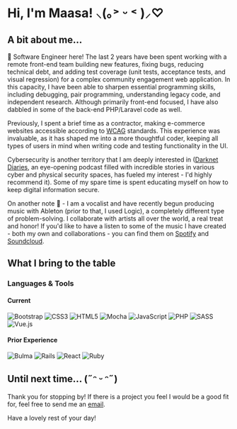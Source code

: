 # Hi, I'm Maasa!  ⸜(｡˃ ᵕ ˂ )⸝♡

## A bit about me...

👋 Software Engineer here! The last 2 years have been spent working with a remote front-end team building new features, fixing bugs, reducing technical debt, and adding test coverage (unit tests, acceptance tests, and visual regression) for a complex community engagement web application. In this capacity, I have been able to sharpen essential programming skills, including debugging, pair programming, understanding legacy code, and independent research. Although primarily front-end focused, I have also dabbled in some of the back-end PHP/Laravel code as well.

Previously, I spent a brief time as a contractor, making e-commerce websites accessible according to [WCAG](https://www.w3.org/WAI/standards-guidelines/wcag/) standards. This experience was invaluable, as it has shaped me into a more thoughtful coder, keeping all types of users in mind when writing code and testing functionality in the UI.

Cybersecurity is another territory that I am deeply interested in ([Darknet Diaries](https://darknetdiaries.com/episode/), an eye-opening podcast filled with incredible stories in various cyber and physical security spaces, has fueled my interest - I'd highly recommend it).  Some of my spare time is spent educating myself on how to keep digital information secure.

On another note 🎵 - I am a vocalist and have recently begun producing music with Ableton (prior to that, I used Logic), a completely different type of problem-solving. I collaborate with artists all over the world, a real treat and honor! If you'd like to have a listen to some of the music I have created - both my own and collaborations - you can find them on [Spotify](https://open.spotify.com/artist/1zUvpb0ikNsCGjZjUDoU4u) and [Soundcloud](https://soundcloud.com/utaimoss).

## What I bring to the table

### Languages & Tools

#### Current
![Bootstrap](https://img.shields.io/badge/bootstrap-%238511FA.svg?style=for-the-badge&logo=bootstrap&logoColor=white)
![CSS3](https://img.shields.io/badge/css3-%231572B6.svg?style=for-the-badge&logo=css3&logoColor=white)
![HTML5](https://img.shields.io/badge/html5-%23E34F26.svg?style=for-the-badge&logo=html5&logoColor=white)
![Mocha](https://img.shields.io/badge/-mocha-%238D6748?style=for-the-badge&logo=mocha&logoColor=white)
![JavaScript](https://img.shields.io/badge/javascript-%23323330.svg?style=for-the-badge&logo=javascript&logoColor=%23F7DF1E)
![PHP](https://img.shields.io/badge/php-%23777BB4.svg?style=for-the-badge&logo=php&logoColor=white)
![SASS](https://img.shields.io/badge/SASS-hotpink.svg?style=for-the-badge&logo=SASS&logoColor=white)
![Vue.js](https://img.shields.io/badge/vuejs-%2335495e.svg?style=for-the-badge&logo=vuedotjs&logoColor=%234FC08D)

#### Prior Experience
![Bulma](https://img.shields.io/badge/bulma-00D0B1?style=for-the-badge&logo=bulma&logoColor=white)
![Rails](https://img.shields.io/badge/rails-%23CC0000.svg?style=for-the-badge&logo=ruby-on-rails&logoColor=white)
![React](https://img.shields.io/badge/react-%2320232a.svg?style=for-the-badge&logo=react&logoColor=%2361DAFB)
![Ruby](https://img.shields.io/badge/ruby-%23CC342D.svg?style=for-the-badge&logo=ruby&logoColor=white)

## Until next time...  (˶ᵔ ᵕ ᵔ˶)

Thank you for stopping by! If there is a project you feel I would be a good fit for, feel free to send me an [email](mailto:maasa.dev@gmail.com??subject=GitHub%20Message%20Sansfrom%20SansREADME).

Have a lovely rest of your day!
